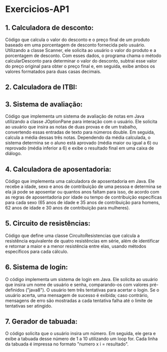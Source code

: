 # Exercicios-AP1

## 1. Calculadora de desconto: 
Código que calcula o valor do desconto e o preço final de um produto baseado em uma porcentagem de desconto fornecida pelo usuário. Utilizando a classe Scanner, ele solicita ao usuário o valor do produto e a porcentagem de desconto. Com esses dados, o programa chama o método calcularDesconto para determinar o valor do desconto, subtrai esse valor do preço original para obter o preço final e, em seguida, exibe ambos os valores formatados para duas casas decimais.

## 2. Calculadora de ITBI:

## 3. Sistema de avaliação:
Código que implementa um sistema de avaliação de notas em Java utilizando a classe JOptionPane para interação com o usuário. Ele solicita ao usuário que insira as notas de duas provas e de um trabalho, convertendo essas entradas de texto para números double. Em seguida, calcula a média dessas três notas. Dependendo da média calculada, o sistema determina se o aluno está aprovado (média maior ou igual a 6) ou reprovado (média inferior a 6) e exibe o resultado final em uma caixa de diálogo.

## 4. Calculadora de aposentadoria:
Código que implementa uma calculadora de aposentadoria em Java. Ele recebe a idade, sexo e anos de contribuição de uma pessoa e determina se ela já pode se aposentar ou quantos anos faltam para isso, de acordo com as regras de aposentadoria por idade ou tempo de contribuição específicas para cada sexo (65 anos de idade e 35 anos de contribuição para homens, 62 anos de idade e 30 anos de contribuição para mulheres).

## 5. Circuito de resistências:
Código que define uma classe CircuitoResistencias que calcula a resistência equivalente de quatro resistências em série, além de identificar e retornar a maior e a menor resistência entre elas, usando métodos específicos para cada cálculo.

## 6. Sistema de login:
O código implementa um sistema de login em Java. Ele solicita ao usuário que insira um nome de usuário e senha, comparando-os com valores pré-definidos ("java8"). O usuário tem três tentativas para acertar o login. Se o usuário acerta, uma mensagem de sucesso é exibida; caso contrário, mensagens de erro são mostradas a cada tentativa falha até o limite de tentativas ser atingido.

## 7. Gerador de tabuada:
O código solicita que o usuário insira um número. Em seguida, ele gera e exibe a tabuada desse número de 1 a 10 utilizando um loop for. Cada linha da tabuada é impressa no formato "numero x i = resultado".

